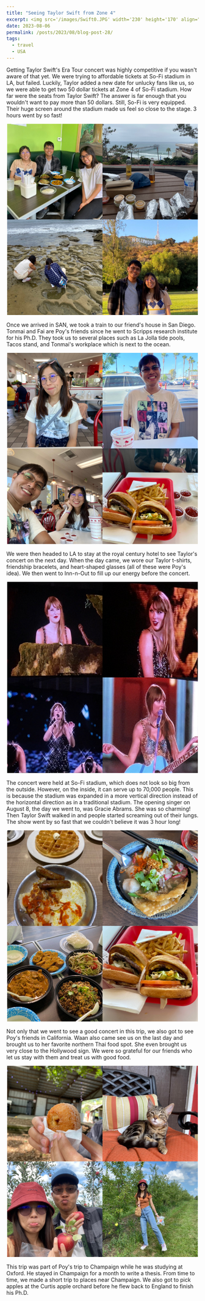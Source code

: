 ```yaml
---
title: "Seeing Taylor Swift from Zone 4"
excerpt: <img src='/images/Swift0.JPG' width='230' height='170' align="right" hspace="20">  Getting Taylor Swift's Era Tour concert was highly competitive if you wasn't aware of that yet. We were trying to affordable tickets at So-Fi stadium in LA, but failed. Luckily, Taylor added a new date for unlucky fans like us, so we were able to get two 50 dollar tickets at Zone 4 of So-Fi stadium. How far were the seats from Taylor Swift? The answer is far enough that you wouldn't want to pay more than 50 dollars. Still, So-Fi is very equipped. Their huge screen around the stadium made us feel so close to the stage. 3 hours went by so fast! 
date: 2023-08-06
permalink: /posts/2023/08/blog-post-28/
tags:
  - travel
  - USA
---
```


Getting Taylor Swift's Era Tour concert was highly competitive if you wasn't aware of that yet. We were trying to affordable tickets at So-Fi stadium in LA, but failed. Luckily, Taylor added a new date for unlucky fans like us, so we were able to get two 50 dollar tickets at Zone 4 of So-Fi stadium. How far were the seats from Taylor Swift? The answer is far enough that you wouldn't want to pay more than 50 dollars. Still, So-Fi is very equipped. Their huge screen around the stadium made us feel so close to the stage. 3 hours went by so fast! 

<p align="center">
  <img src="/images/Swift1.JPG" width='500' height= '500'>
</p>

Once we arrived in SAN, we took a train to our friend's house in San Diego. Tonmai and Fai are Poy's friends since he went to Scripps research institute for his Ph.D. They took us to several places such as La Jolla tide pools, Tacos stand, and Tonmai's workplace which is next to the ocean. 
<p align="center">
  <img src="/images/Swift2.JPG" width='500' height= '500'>
</p>

We were then headed to LA to stay at the royal century hotel to see Taylor's concert on the next day. When the day came, we wore our Taylor t-shirts, friendship bracelets, and heart-shaped glasses (all of these were Poy's idea). We then went to Inn-n-Out to fill up our energy before the concert. 

<p align="center">
  <img src="/images/Swift3.JPG" width='500' height= '500'>
</p>

The concert were held at So-Fi stadium, which does not look so big from the outside. However, on the inside, it can serve up to 70,000 people. This is because the stadium was expanded in a more vertical direction instead of the horizontal direction as in a traditional stadium. The opening singer on August 8, the day we went to, was Gracie Abrams. She was so charming! Then Taylor Swift walked in and people started screaming out of their lungs. The show went by so fast that we couldn't believe it was 3 hour long! 

<p align="center">
  <img src="/images/Swift4.JPG" width='500' height= '500'>
</p>

Not only that we went to see a good concert in this trip, we also got to see Poy's friends in California. Waan also came see us on the last day and brought us to her favorite northern Thai food spot. She even brought us very close to the Hollywood sign. We were so grateful for our friends who let us stay with them and treat us with good food.

<p align="center">
  <img src="/images/Swift5.JPG" width='500' height= '500'>
</p>

This trip was part of Poy's trip to Champaign while he was studying at Oxford. He stayed in Champaign for a month to write a thesis. From time to time, we made a short trip to places near Champaign. We also got to pick apples at the Curtis apple orchard before he flew back to England to finish his Ph.D.
